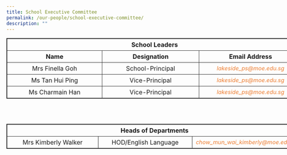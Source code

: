 ```yaml
---
title: School Executive Committee
permalink: /our-people/school-executive-committee/
description: ""
---
```

<table style="border: 1px solid rgb(42, 42, 42); width: 773px;"><tr>
<td width="773" colspan="3" style="padding: 5px; text-align: center; border: 1px solid rgb(42, 42, 42); vertical-align: middle;"><b>School Leaders</b></td></tr>
<tr>
<td width="279" style="padding: 5px; text-align: center; border: 1px solid rgb(42, 42, 42); vertical-align: middle;"><b>Name</b></td>
<td width="279" style="padding: 5px; text-align: center; border: 1px solid rgb(42, 42, 42); vertical-align: middle;"><b>Designation</b></td>
<td width="279" style="padding: 5px; text-align: center; border: 1px solid rgb(42, 42, 42); vertical-align: middle;"><b>Email Address</b></td></tr>
<tr>
<td width="279" style="padding: 5px; text-align: center; border: 1px solid rgb(42, 42, 42); vertical-align: middle;">Mrs Finella Goh</td>
<td width="279" style="padding: 5px; text-align: center; border: 1px solid rgb(42, 42, 42); vertical-align: middle;">School-Principal</td>
<td width="279" style="padding: 5px; text-align: center; border: 1px solid rgb(42, 42, 42); vertical-align: middle;"><i style="font-size:11pt; color: rgb(237, 125, 49);">lakeside_ps@moe.edu.sg</i></td></tr>
<tr>
<td width="279" style="padding: 5px; text-align: center; border: 1px solid rgb(42, 42, 42); vertical-align: middle;">Ms Tan Hui Ping</td>
<td width="279" style="padding: 5px; text-align: center; border: 1px solid rgb(42, 42, 42); vertical-align: middle;">Vice-Principal</td>
<td width="279" style="padding: 5px; text-align: center; border: 1px solid rgb(42, 42, 42); vertical-align: middle;"><i style="font-size:11pt; color: rgb(237, 125, 49);">lakeside_ps@moe.edu.sg</i></td></tr>
<tr>
<td width="279" style="padding: 5px; text-align: center; border: 1px solid rgb(42, 42, 42); vertical-align: middle;">Ms Charmain Han</td>
<td width="279" style="padding: 5px; text-align: center; border: 1px solid rgb(42, 42, 42); vertical-align: middle;">Vice-Principal</td>
<td width="279" style="padding: 5px; text-align: center; border: 1px solid rgb(42, 42, 42); vertical-align: middle;"><i style="font-size:11pt; color: rgb(237, 125, 49);">lakeside_ps@moe.edu.sg</i></td></tr>
</table>
<br><br>

<table style="border: 1px solid rgb(42, 42, 42); width: 773px;"><tr>
<td width="279" colspan="3" style="padding: 5px; text-align: center; border: 1px solid rgb(42, 42, 42); vertical-align: middle;"><b>Heads of Departments</b></td></tr>
<tr>
<td width="279" style="padding: 5px; text-align: center; border: 1px solid rgb(42, 42, 42); vertical-align: middle;">Mrs Kimberly Walker</td>
<td width="279" style="padding: 5px; text-align: center; border: 1px solid rgb(42, 42, 42); vertical-align: middle;">HOD/English Language</td>
<td width="279" style="padding: 5px; text-align: center; border: 1px solid rgb(42, 42, 42); vertical-align: middle;"><i style="font-size:11pt; color: rgb(237, 125, 49);">chow_mun_wai_kimberly@moe.edu.sg<i></td></tr>
</table>